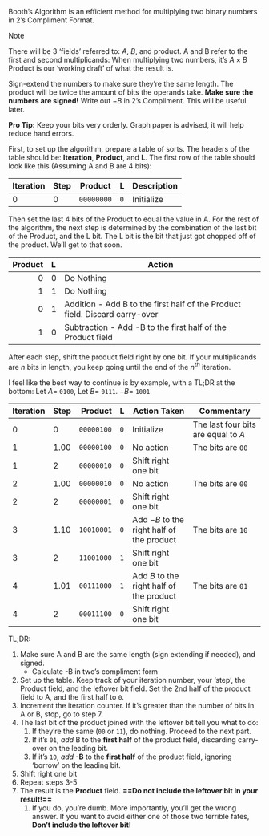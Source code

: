 Booth’s Algorithm is an efficient method for multiplying two binary numbers in 2’s Compliment Format.

$\newcommand{\code}[1]{\texttt{#1}}$

> [!NOTE]
> There will be 3 ‘fields’ referred to: $A$, $B$, and product.
> A and B refer to the first and second multiplicands:
> When multiplying two numbers, it’s $A\times B$
> Product is our ‘working draft’ of what the result is.

Sign-extend the numbers to make sure they’re the same length. The product will be twice the amount of bits the operands take. **Make sure the numbers are signed!**
Write out $-B$ in 2’s Compliment. This will be useful later.

**Pro Tip:**
Keep your bits very orderly. Graph paper is advised, it will help reduce hand errors.

First, to set up the algorithm, prepare a table of sorts. The headers of the table should be: **Iteration**, **Product**, and **L**. The first row of the table should look like this (Assuming A and B are 4 bits):

Iteration |Step| Product | L | Description
-|-|-|-|-
0|0|`00000000`|`0`|Initialize

Then set the last 4 bits of the Product to equal the value in A.
For the rest of the algorithm, the next step is determined by the combination of the last bit of the Product, and the L bit.
The L bit is the bit that just got chopped off of the product. We’ll get to that soon.

Product | L | Action
-:|:-|-
0|0|Do Nothing
1|1|Do Nothing
0|1|Addition - Add B to the first half of the Product field. Discard carry-over
1|0|Subtraction - Add -B to the first half of the Product field
After each step, shift the product field right by one bit.
If your multiplicands are $n$ bits in length, you keep going until the end of the $n^{th}$ iteration.

I feel like the best way to continue is by example, with a TL;DR at the bottom:
Let $A=$ `0100`, Let $B=$ `0111`. $-B=$ `1001`

Iteration |Step| Product | L | Action Taken | Commentary
-|-|-:|:-|-|-
0|0|`00000100`|`0`|Initialize|The last four bits are equal to $A$
1|1.00|`00000100`|`0`|No action| The bits are `00`
1|2|`00000010`|`0`|Shift right one bit|
2|1.00|`00000010`|`0`|No action|The bits are `00`
2|2|`00000001`|`0`|Shift right one bit|
3|1.10|`10010001`|`0`|Add $-B$ to the right half of the product|The bits are `10`
3|2|`11001000`|`1`|Shift right one bit
4|1.01|`00111000`|`1`|Add $B$ to the right half of the product|The bits are `01`
4|2|`00011100`|`0`|Shift right one bit


TL;DR:
1. Make sure A and B are the same length (sign extending if needed), and signed.
	- Calculate -B in two’s compliment form
2. Set up the table. Keep track of your iteration number, your ‘step’, the Product field, and the leftover bit field. Set the 2nd half of the product field to A, and the first half to `0`.
3. Increment the iteration counter. If it’s greater than the number of bits in A or B, stop, go to step 7.
4. The last bit of the product joined with the leftover bit tell you what to do:
	1. If they’re the same (`00` or `11`), do nothing. Proceed to the next part.
	2. If it’s `01`, *add* B to the **first half** of the product field, discarding carry-over on the leading bit.
	3. If it’s `10`, *add* **-B** to the **first half** of the product field, ignoring ‘borrow’ on the leading bit.
5. Shift right one bit
6. Repeat steps 3-5
7. The result is the **Product** field. **==Do not include the leftover bit in your result!==**
	1. If you do, you’re dumb. More importantly, you’ll get the wrong answer. If you want to avoid either one of those two terrible fates, **Don’t include the leftover bit!**


